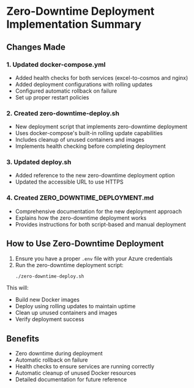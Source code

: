 # Zero-Downtime Deployment Implementation Summary

## Changes Made

### 1. Updated docker-compose.yml
- Added health checks for both services (excel-to-cosmos and nginx)
- Added deployment configurations with rolling updates
- Configured automatic rollback on failure
- Set up proper restart policies

### 2. Created zero-downtime-deploy.sh
- New deployment script that implements zero-downtime deployment
- Uses docker-compose's built-in rolling update capabilities
- Includes cleanup of unused containers and images
- Implements health checking before completing deployment

### 3. Updated deploy.sh
- Added reference to the new zero-downtime deployment option
- Updated the accessible URL to use HTTPS

### 4. Created ZERO_DOWNTIME_DEPLOYMENT.md
- Comprehensive documentation for the new deployment approach
- Explains how the zero-downtime deployment works
- Provides instructions for both script-based and manual deployment

## How to Use Zero-Downtime Deployment

1. Ensure you have a proper `.env` file with your Azure credentials
2. Run the zero-downtime deployment script:
   ```bash
   ./zero-downtime-deploy.sh
   ```

This will:
- Build new Docker images
- Deploy using rolling updates to maintain uptime
- Clean up unused containers and images
- Verify deployment success

## Benefits

- Zero downtime during deployment
- Automatic rollback on failure
- Health checks to ensure services are running correctly
- Automatic cleanup of unused Docker resources
- Detailed documentation for future reference